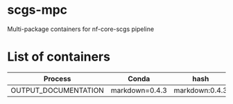 # scgs-mpc
Multi-package containers for nf-core-scgs pipeline

# List of containers
| Process | Conda | hash | docker | singularity |
| --- | --- | --- | --- | --- |
| OUTPUT_DOCUMENTATION | markdown=0.4.3 | markdown:0.4.3 | scgs/markdown:0.4.3 | https://depot.galaxyproject.org/singularity/markdown:0.4.3 |

